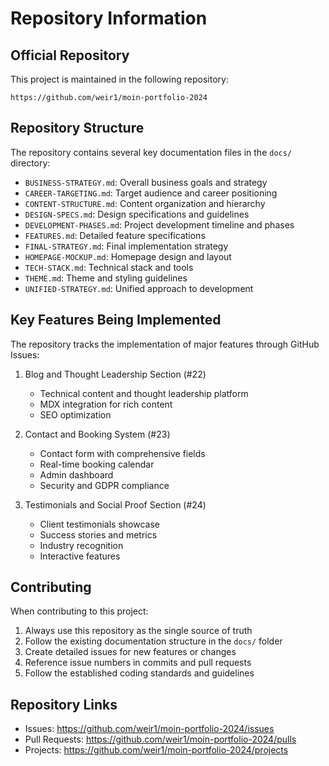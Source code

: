 # Repository Information

## Official Repository

This project is maintained in the following repository:

```
https://github.com/weir1/moin-portfolio-2024
```

## Repository Structure

The repository contains several key documentation files in the `docs/` directory:

- `BUSINESS-STRATEGY.md`: Overall business goals and strategy
- `CAREER-TARGETING.md`: Target audience and career positioning
- `CONTENT-STRUCTURE.md`: Content organization and hierarchy
- `DESIGN-SPECS.md`: Design specifications and guidelines
- `DEVELOPMENT-PHASES.md`: Project development timeline and phases
- `FEATURES.md`: Detailed feature specifications
- `FINAL-STRATEGY.md`: Final implementation strategy
- `HOMEPAGE-MOCKUP.md`: Homepage design and layout
- `TECH-STACK.md`: Technical stack and tools
- `THEME.md`: Theme and styling guidelines
- `UNIFIED-STRATEGY.md`: Unified approach to development

## Key Features Being Implemented

The repository tracks the implementation of major features through GitHub Issues:

1. Blog and Thought Leadership Section (#22)
   - Technical content and thought leadership platform
   - MDX integration for rich content
   - SEO optimization

2. Contact and Booking System (#23)
   - Contact form with comprehensive fields
   - Real-time booking calendar
   - Admin dashboard
   - Security and GDPR compliance

3. Testimonials and Social Proof Section (#24)
   - Client testimonials showcase
   - Success stories and metrics
   - Industry recognition
   - Interactive features

## Contributing

When contributing to this project:

1. Always use this repository as the single source of truth
2. Follow the existing documentation structure in the `docs/` folder
3. Create detailed issues for new features or changes
4. Reference issue numbers in commits and pull requests
5. Follow the established coding standards and guidelines

## Repository Links

- Issues: https://github.com/weir1/moin-portfolio-2024/issues
- Pull Requests: https://github.com/weir1/moin-portfolio-2024/pulls
- Projects: https://github.com/weir1/moin-portfolio-2024/projects 